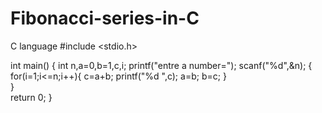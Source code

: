 # Fibonacci-series-in-C
C language
#include <stdio.h>

int main()
{
    int n,a=0,b=1,c,i;
    printf("entre a number=");
    scanf("%d",&n);
    {   
        for(i=1;i<=n;i++){
        c=a+b;
        printf("%d ",c);
        a=b;
        b=c;
    }   
    }    
    return 0;
}
